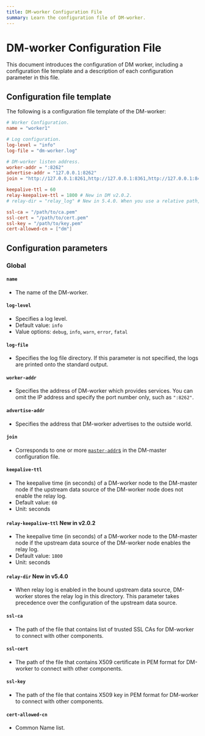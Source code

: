 ```yaml
---
title: DM-worker Configuration File
summary: Learn the configuration file of DM-worker.
---
```


# DM-worker Configuration File

This document introduces the configuration of DM worker, including a configuration file template and a description of each configuration parameter in this file.

## Configuration file template

The following is a configuration file template of the DM-worker:

```toml
# Worker Configuration.
name = "worker1"

# Log configuration.
log-level = "info"
log-file = "dm-worker.log"

# DM-worker listen address.
worker-addr = ":8262"
advertise-addr = "127.0.0.1:8262"
join = "http://127.0.0.1:8261,http://127.0.0.1:8361,http://127.0.0.1:8461"

keepalive-ttl = 60
relay-keepalive-ttl = 1800 # New in DM v2.0.2.
# relay-dir = "relay_log" # New in 5.4.0. When you use a relative path, check the deployment and start method of DM-worker to determine the full path.

ssl-ca = "/path/to/ca.pem"
ssl-cert = "/path/to/cert.pem"
ssl-key = "/path/to/key.pem"
cert-allowed-cn = ["dm"]
```

## Configuration parameters

### Global

#### `name`

- The name of the DM-worker.

#### `log-level`

- Specifies a log level.
- Default value: `info`
- Value options: `debug`, `info`, `warn`, `error`, `fatal`

#### `log-file`

- Specifies the log file directory. If this parameter is not specified, the logs are printed onto the standard output.

#### `worker-addr`

- Specifies the address of DM-worker which provides services. You can omit the IP address and specify the port number only, such as `":8262"`.

#### `advertise-addr`

- Specifies the address that DM-worker advertises to the outside world.

#### `join`

- Corresponds to one or more [`master-addr`s](/dm/dm-master-configuration-file.md#global-configuration) in the DM-master configuration file.

#### `keepalive-ttl`

- The keepalive time (in seconds) of a DM-worker node to the DM-master node if the upstream data source of the DM-worker node does not enable the relay log.
- Default value: `60`
- Unit: seconds

#### `relay-keepalive-ttl` <span class="version-mark">New in v2.0.2</span>

- The keepalive time (in seconds) of a DM-worker node to the DM-master node if the upstream data source of the DM-worker node enables the relay log.
- Default value: `1800`
- Unit: seconds

#### `relay-dir` <span class="version-mark">New in v5.4.0</span>

- When relay log is enabled in the bound upstream data source, DM-worker stores the relay log in this directory. This parameter takes precedence over the configuration of the upstream data source.

#### `ssl-ca`

- The path of the file that contains list of trusted SSL CAs for DM-worker to connect with other components.

#### `ssl-cert`

- The path of the file that contains X509 certificate in PEM format for DM-worker to connect with other components.

#### `ssl-key`

- The path of the file that contains X509 key in PEM format for DM-worker to connect with other components.

#### `cert-allowed-cn`

- Common Name list.
